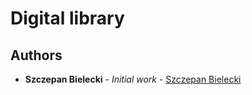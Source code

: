 # Digital library

## Authors

* **Szczepan Bielecki** - *Initial work* - [Szczepan Bielecki](https://github.com/szczepanb)
